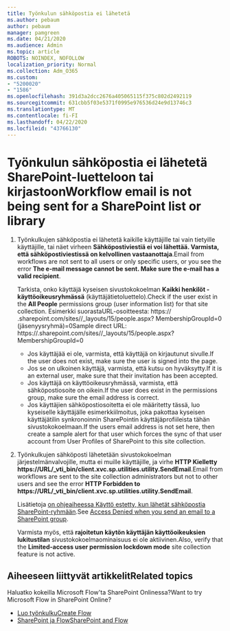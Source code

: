 ```yaml
---
title: Työnkulun sähköpostia ei lähetetä
ms.author: pebaum
author: pebaum
manager: pamgreen
ms.date: 04/21/2020
ms.audience: Admin
ms.topic: article
ROBOTS: NOINDEX, NOFOLLOW
localization_priority: Normal
ms.collection: Adm_O365
ms.custom:
- "5200020"
- "1586"
ms.openlocfilehash: 391d3a2dcc2676a405065115f375c802d2492119
ms.sourcegitcommit: 631cbb5f03e5371f0995e976536d24e9d13746c3
ms.translationtype: MT
ms.contentlocale: fi-FI
ms.lasthandoff: 04/22/2020
ms.locfileid: "43766130"
---
```

# <a name="workflow-email-is-not-being-sent-for-a-sharepoint-list-or-library"></a><span data-ttu-id="67ec0-102">Työnkulun sähköpostia ei lähetetä SharePoint-luetteloon tai kirjastoon</span><span class="sxs-lookup"><span data-stu-id="67ec0-102">Workflow email is not being sent for a SharePoint list or library</span></span>

1. <span data-ttu-id="67ec0-103">Työnkulkujen sähköpostia ei lähetetä kaikille käyttäjille tai vain tietyille käyttäjille, tai näet virheen **Sähköpostiviestiä ei voi lähettää. Varmista, että sähköpostiviestissä on kelvollinen vastaanottaja**.</span><span class="sxs-lookup"><span data-stu-id="67ec0-103">Email from workflows are not sent to all users or only specific users, or you see the error **The e-mail message cannot be sent. Make sure the e-mail has a valid recipient**.</span></span>

    <span data-ttu-id="67ec0-104">Tarkista, onko käyttäjä kyseisen sivustokokoelman **Kaikki henkilöt -käyttöoikeusryhmässä** (käyttäjätietoluettelo).</span><span class="sxs-lookup"><span data-stu-id="67ec0-104">Check if the user exist in the **All People** permissions group (user information list) for that site collection.</span></span>  <span data-ttu-id="67ec0-105">Esimerkki suorasta<tenant>URL-osoitteesta: https:// .sharepoint.com/sites/<sitename>/_layouts/15/people.aspx? MembershipGroupId=0 (jäsenyysryhmä)=0</span><span class="sxs-lookup"><span data-stu-id="67ec0-105">Sample direct URL: https://<tenant>.sharepoint.com/sites/<sitename>/_layouts/15/people.aspx?MembershipGroupId=0</span></span>

    - <span data-ttu-id="67ec0-106">Jos käyttäjää ei ole, varmista, että käyttäjä on kirjautunut sivulle.</span><span class="sxs-lookup"><span data-stu-id="67ec0-106">If the user does not exist, make sure the user is signed into the page.</span></span> 
    - <span data-ttu-id="67ec0-107">Jos se on ulkoinen käyttäjä, varmista, että kutsu on hyväksytty.</span><span class="sxs-lookup"><span data-stu-id="67ec0-107">If it is an external user, make sure that their invitation has been accepted.</span></span>
    - <span data-ttu-id="67ec0-108">Jos käyttäjä on käyttöoikeusryhmässä, varmista, että sähköpostiosoite on oikein.</span><span class="sxs-lookup"><span data-stu-id="67ec0-108">If the user does exist in the permissions group, make sure the email address is correct.</span></span>
    - <span data-ttu-id="67ec0-109">Jos käyttäjien sähköpostiosoitetta ei ole määritetty tässä, luo kyseiselle käyttäjälle esimerkkiilmoitus, joka pakottaa kyseisen käyttäjätilin synkronoinnin SharePointin käyttäjäprofiileista tähän sivustokokoelmaan.</span><span class="sxs-lookup"><span data-stu-id="67ec0-109">If the users email address is not set here, then create a sample alert for that user which forces the sync of that user account from User Profiles of SharePoint to this site collection.</span></span>
 
2. <span data-ttu-id="67ec0-110">Työnkulkujen sähköposti lähetetään sivustokokoelman järjestelmänvalvojille, mutta ei muille käyttäjille, ja virhe **HTTP Kielletty <span>https:</span>//URL/_vti_bin/client.xvc.sp.utilities.utility.SendEmail**.</span><span class="sxs-lookup"><span data-stu-id="67ec0-110">Email from workflows are sent to the site collection administrators but not to other users and see the error **HTTP Forbidden to <span>https:</span>//URL/_vti_bin/client.xvc.sp.utilities.utility.SendEmail**.</span></span>
 

    <span data-ttu-id="67ec0-111">Lisätietoja [on ohjeaiheessa Käyttö estetty, kun lähetät sähköpostia SharePoint-ryhmään](https://docs.microsoft.com/sharepoint/support/sharing-and-permissions/access-denied-when-send-an-email-to-groups).</span><span class="sxs-lookup"><span data-stu-id="67ec0-111">See [Access Denied when you send an email to a SharePoint group](https://docs.microsoft.com/sharepoint/support/sharing-and-permissions/access-denied-when-send-an-email-to-groups).</span></span>

    <span data-ttu-id="67ec0-112">Varmista myös, että **rajoitetun käytön käyttäjän käyttöoikeuksien lukitustilan** sivustokokoelmaominaisuus ei ole aktiivinen.</span><span class="sxs-lookup"><span data-stu-id="67ec0-112">Also, verify that the **Limited-access user permission lockdown mode** site collection feature is not active.</span></span>


## <a name="related-topics"></a><span data-ttu-id="67ec0-113">Aiheeseen liittyvät artikkelit</span><span class="sxs-lookup"><span data-stu-id="67ec0-113">Related topics</span></span>
<span data-ttu-id="67ec0-114">Haluatko kokeilla Microsoft Flow'ta SharePoint Onlinessa?</span><span class="sxs-lookup"><span data-stu-id="67ec0-114">Want to try Microsoft Flow in SharePoint Online?</span></span>
- [<span data-ttu-id="67ec0-115">Luo työnkulku</span><span class="sxs-lookup"><span data-stu-id="67ec0-115">Create Flow</span></span>](https://support.office.com/article/Create-a-flow-for-a-list-or-library-in-SharePoint-Online-or-OneDrive-for-Business-a9c3e03b-0654-46af-a254-20252e580d01) 
- [<span data-ttu-id="67ec0-116">SharePoint ja Flow</span><span class="sxs-lookup"><span data-stu-id="67ec0-116">SharePoint and Flow</span></span>](https://flow.microsoft.com/blog/sharepoint-and-flow/) 


